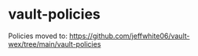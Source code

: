 # vault-policies

Policies moved to:
https://github.com/jeffwhite06/vault-wex/tree/main/vault-policies